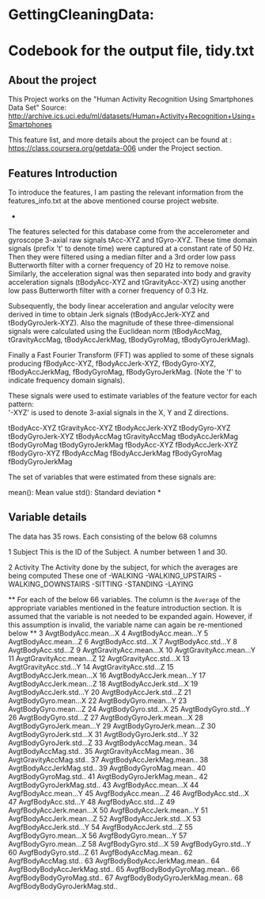 GettingCleaningData:
===================

# Codebook for the output file, tidy.txt

## About the project
This Project works on the "Human Activity Recognition Using Smartphones Data Set" 
Source: http://archive.ics.uci.edu/ml/datasets/Human+Activity+Recognition+Using+Smartphones

This feature list, and more details about the project can be found at : https://class.coursera.org/getdata-006 under the Project section.

## Features Introduction
To introduce the features, I am pasting the relevant information from the features_info.txt at the above mentioned course project website.

*
The features selected for this database come from the accelerometer and gyroscope 3-axial raw signals tAcc-XYZ and tGyro-XYZ. These time domain signals (prefix 't' to denote time) were captured at a constant rate of 50 Hz. Then they were filtered using a median filter and a 3rd order low pass Butterworth filter with a corner frequency of 20 Hz to remove noise. Similarly, the acceleration signal was then separated into body and gravity acceleration signals (tBodyAcc-XYZ and tGravityAcc-XYZ) using another low pass Butterworth filter with a corner frequency of 0.3 Hz. 

Subsequently, the body linear acceleration and angular velocity were derived in time to obtain Jerk signals (tBodyAccJerk-XYZ and tBodyGyroJerk-XYZ). Also the magnitude of these three-dimensional signals were calculated using the Euclidean norm (tBodyAccMag, tGravityAccMag, tBodyAccJerkMag, tBodyGyroMag, tBodyGyroJerkMag). 

Finally a Fast Fourier Transform (FFT) was applied to some of these signals producing fBodyAcc-XYZ, fBodyAccJerk-XYZ, fBodyGyro-XYZ, fBodyAccJerkMag, fBodyGyroMag, fBodyGyroJerkMag. (Note the 'f' to indicate frequency domain signals). 

These signals were used to estimate variables of the feature vector for each pattern:  
'-XYZ' is used to denote 3-axial signals in the X, Y and Z directions.

tBodyAcc-XYZ
tGravityAcc-XYZ
tBodyAccJerk-XYZ
tBodyGyro-XYZ
tBodyGyroJerk-XYZ
tBodyAccMag
tGravityAccMag
tBodyAccJerkMag
tBodyGyroMag
tBodyGyroJerkMag
fBodyAcc-XYZ
fBodyAccJerk-XYZ
fBodyGyro-XYZ
fBodyAccMag
fBodyAccJerkMag
fBodyGyroMag
fBodyGyroJerkMag

The set of variables that were estimated from these signals are: 

mean(): Mean value
std(): Standard deviation
*

## Variable details
The data has 35 rows. Each consisting of the below 68 columns

1 Subject
This is the ID of the Subject. A number between 1 and 30.

2 Activity
The Activity done by the subject, for which the averages are being computed
These one of
-WALKING
-WALKING_UPSTAIRS
-WALKING_DOWNSTAIRS
-SITTING
-STANDING
-LAYING

** For each of the below 66 variables. The column is the `Average` of the appropriate variables mentioned in the feature introduction section.
It is assumed that the variable is not needed to be expanded again. However, if this assumption is invalid, the variable name can again be 
re-mentioned below ** 
3 AvgtBodyAcc.mean...X
4 AvgtBodyAcc.mean...Y
5 AvgtBodyAcc.mean...Z
6 AvgtBodyAcc.std...X
7 AvgtBodyAcc.std...Y
8 AvgtBodyAcc.std...Z
9 AvgtGravityAcc.mean...X
10 AvgtGravityAcc.mean...Y
11 AvgtGravityAcc.mean...Z
12 AvgtGravityAcc.std...X
13 AvgtGravityAcc.std...Y
14 AvgtGravityAcc.std...Z
15 AvgtBodyAccJerk.mean...X
16 AvgtBodyAccJerk.mean...Y
17 AvgtBodyAccJerk.mean...Z
18 AvgtBodyAccJerk.std...X
19 AvgtBodyAccJerk.std...Y
20 AvgtBodyAccJerk.std...Z
21 AvgtBodyGyro.mean...X
22 AvgtBodyGyro.mean...Y
23 AvgtBodyGyro.mean...Z
24 AvgtBodyGyro.std...X
25 AvgtBodyGyro.std...Y
26 AvgtBodyGyro.std...Z
27 AvgtBodyGyroJerk.mean...X
28 AvgtBodyGyroJerk.mean...Y
29 AvgtBodyGyroJerk.mean...Z
30 AvgtBodyGyroJerk.std...X
31 AvgtBodyGyroJerk.std...Y
32 AvgtBodyGyroJerk.std...Z
33 AvgtBodyAccMag.mean..
34 AvgtBodyAccMag.std..
35 AvgtGravityAccMag.mean..
36 AvgtGravityAccMag.std..
37 AvgtBodyAccJerkMag.mean..
38 AvgtBodyAccJerkMag.std..
39 AvgtBodyGyroMag.mean..
40 AvgtBodyGyroMag.std..
41 AvgtBodyGyroJerkMag.mean..
42 AvgtBodyGyroJerkMag.std..
43 AvgfBodyAcc.mean...X
44 AvgfBodyAcc.mean...Y
45 AvgfBodyAcc.mean...Z
46 AvgfBodyAcc.std...X
47 AvgfBodyAcc.std...Y
48 AvgfBodyAcc.std...Z
49 AvgfBodyAccJerk.mean...X
50 AvgfBodyAccJerk.mean...Y
51 AvgfBodyAccJerk.mean...Z
52 AvgfBodyAccJerk.std...X
53 AvgfBodyAccJerk.std...Y
54 AvgfBodyAccJerk.std...Z
55 AvgfBodyGyro.mean...X
56 AvgfBodyGyro.mean...Y
57 AvgfBodyGyro.mean...Z
58 AvgfBodyGyro.std...X
59 AvgfBodyGyro.std...Y
60 AvgfBodyGyro.std...Z
61 AvgfBodyAccMag.mean..
62 AvgfBodyAccMag.std..
63 AvgfBodyBodyAccJerkMag.mean..
64 AvgfBodyBodyAccJerkMag.std..
65 AvgfBodyBodyGyroMag.mean..
66 AvgfBodyBodyGyroMag.std..
67 AvgfBodyBodyGyroJerkMag.mean..
68 AvgfBodyBodyGyroJerkMag.std..



